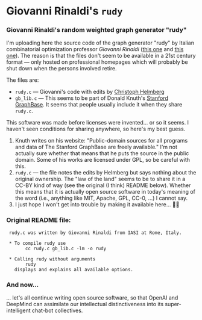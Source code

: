# Giovanni Rinaldi's `rudy`
### Giovanni Rinaldi's random weighted graph generator "rudy"

I'm uploading here the source code of the graph generator "rudy" by Italian combinatorial optimization professor *Giovanni Rinaldi* ([this one](https://dblp.org/pid/07/2141.html) and [this one](https://euro2016.euro-online.org/index.html%3Fp=805.html)). The reason is that the files don't seem to be available in a 21st century format — only hosted on professional homepages which will probably be shut down when the persons involved retire.

The files are:

- `rudy.c` — Giovanni's code with edits by [Christoph Helmberg](https://www-user.tu-chemnitz.de/~helmberg/)
- `gb_lib.c` — This seems to be part of Donald Knuth's [Stanford GraphBase](https://www-cs-faculty.stanford.edu/~knuth/sgb.html). It seems that people usually include it when they share `rudy.c`.

This software was made before licenses were invented... or so it seems. I haven't seen conditions for sharing anywhere, so here's my best guess.
1. Knuth writes on his website: "Public-domain sources for all programs and data of The Stanford GraphBase are freely available." I'm not actually sure whether that means that he puts the source in the public domain. Some of his works are licensed under GPL, so be careful with this.
2. `rudy.c` — the file notes the edits by Helmberg but says nothing about the original ownership. The "law of the land" seems to be to share it in a CC-BY kind of way (see the original (I think) README below). Whether this means that it is actually open source software in today's meaning of the word (i.e., anything like MIT, Apache, GPL, CC-0, ...) I cannot say.
3. I just hope I won't get into trouble by making it available here... 🤦‍♂️

### Original README file:
     rudy.c was written by Giovanni Rinaldi from IASI at Rome, Italy. 
     
     * To compile rudy use
           cc rudy.c gb_lib.c -lm -o rudy
     
     * Calling rudy without arguments
           rudy
       displays and explains all available options.

### And now...
... let's all continue writing open source software, so that OpenAI and DeepMind can assimilate our intellectual distinctiveness into its super-intelligent chat-bot collectives.
